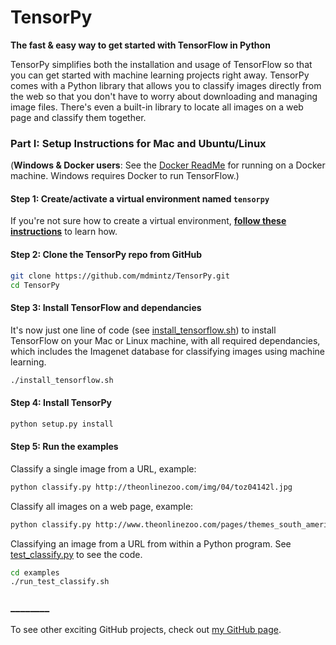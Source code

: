 # TensorPy

**The fast & easy way to get started with TensorFlow in Python**

TensorPy simplifies both the installation and usage of TensorFlow so that you can get started with machine learning projects right away. TensorPy comes with a Python library that allows you to classify images directly from the web so that you don't have to worry about downloading and managing image files. There's even a built-in library to locate all images on a web page and classify them together.


### Part I: Setup Instructions for Mac and Ubuntu/Linux

(**Windows & Docker users**: See the [Docker ReadMe](https://github.com/mdmintz/TensorPy/blob/master/docker/ReadMe.md) for running on a Docker machine. Windows requires Docker to run TensorFlow.)

#### **Step 1:** Create/activate a virtual environment named ``tensorpy``

If you're not sure how to create a virtual environment, **[follow these instructions](https://github.com/mdmintz/TensorPy/blob/master/help_docs/virtualenv_instructions.md)** to learn how.

#### **Step 2:** Clone the TensorPy repo from GitHub

```bash
git clone https://github.com/mdmintz/TensorPy.git
cd TensorPy
```

#### **Step 3:** Install TensorFlow and dependancies

It's now just one line of code (see [install_tensorflow.sh](https://github.com/mdmintz/TensorPy/blob/master/install_tensorflow.sh)) to install TensorFlow on your Mac or Linux machine, with all required dependancies, which includes the Imagenet database for classifying images using machine learning.

```bash
./install_tensorflow.sh
```

#### **Step 4:** Install TensorPy

```bash
python setup.py install
```

#### **Step 5:** Run the examples

Classify a single image from a URL, example:

```bash
python classify.py http://theonlinezoo.com/img/04/toz04142l.jpg
```

Classify all images on a web page, example:

```bash
python classify.py http://www.theonlinezoo.com/pages/themes_south_american_animals.html
```

Classifying an image from a URL from within a Python program. See [test_classify.py](https://github.com/mdmintz/TensorPy/blob/master/examples/test_classify.py) to see the code.

```bash
cd examples
./run_test_classify.sh
```

### ________

To see other exciting GitHub projects, check out [my GitHub page](https://github.com/mdmintz/).
